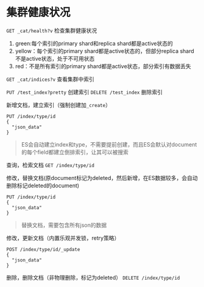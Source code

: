 # 集群健康状况

`GET _cat/health?v` 检查集群健康状况<br>
1. green:每个索引的primary shard和replica shard都是active状态的
2. yellow：每个索引的primary shard都是active状态的，但部分replica shard不是active状态，处于不可用状态
3. red：不是所有索引的primary shard都是active状态，部分索引有数据丢失

`GET _cat/indices?v` 查看集群中索引

`PUT /test_index?pretty` 创建索引
`DELETE /test_index` 删除索引

新增文档，建立索引（强制创建加`_create`）
```
PUT /index/type/id
{
  "json_data"
}
```
> ES会自动建立index和type，不需要提前创建，而且ES会默认对document的每个field都建立倒排索引，让其可以被搜索

查询，检索文档
`GET /index/type/id`

修改，替换文档(原document标记为deleted，然后新增，在ES数据较多，会自动删除标记deleted的document)
```
PUT /index/type/id
{
  "json_data"
}
```
> 替换文档，需要包含所有json的数据

修改，更新文档（内置乐观并发锁，retry策略）
```
POST /index/type/id/_update
{
  "json_data"
}
```

删除，删除文档（非物理删除，标记为deleted）
`DELETE /index/type/id`
